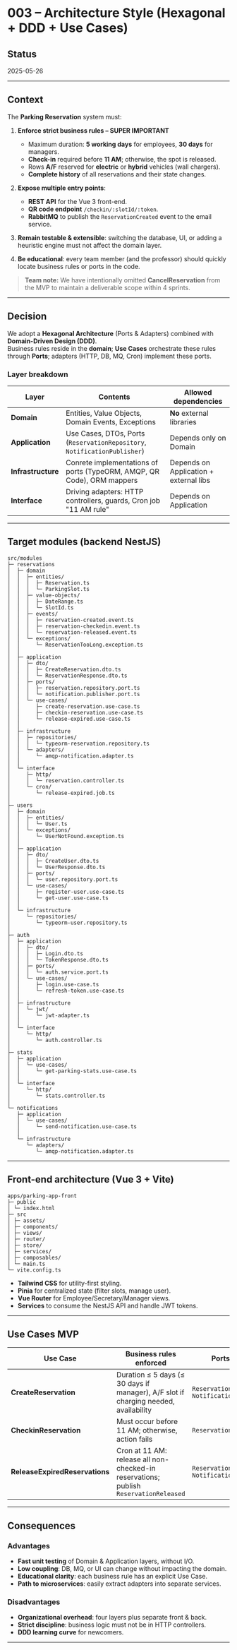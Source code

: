 # 003 – Architecture Style (Hexagonal + DDD + Use Cases)

## Status  
2025-05-26

---

## Context  
The **Parking Reservation** system must:

1. **Enforce strict business rules – SUPER IMPORTANT**  
   - Maximum duration: **5 working days** for employees, **30 days** for managers.  
   - **Check-in** required before **11 AM**; otherwise, the spot is released.  
   - Rows **A/F** reserved for **electric** or **hybrid** vehicles (wall chargers).  
   - **Complete history** of all reservations and their state changes.

2. **Expose multiple entry points**:  
   - **REST API** for the Vue 3 front-end.  
   - **QR code endpoint** `/checkin/:slotId/:token`.  
   - **RabbitMQ** to publish the `ReservationCreated` event to the email service.

3. **Remain testable & extensible**: switching the database, UI, or adding a heuristic engine must not affect the domain layer.

4. **Be educational**: every team member (and the professor) should quickly locate business rules or ports in the code.

> **Team note:** We have intentionally omitted **CancelReservation** from the MVP to maintain a deliverable scope within 4 sprints.
---

## Decision  
We adopt a **Hexagonal Architecture** (Ports & Adapters) combined with **Domain-Driven Design (DDD)**.  
Business rules reside in the **domain**; **Use Cases** orchestrate these rules through **Ports**; adapters (HTTP, DB, MQ, Cron) implement these ports.

### Layer breakdown

| Layer             | Contents                                                                           | Allowed dependencies              |
|-------------------|------------------------------------------------------------------------------------|-----------------------------------|
| **Domain**        | Entities, Value Objects, Domain Events, Exceptions                                 | **No** external libraries         |
| **Application**   | Use Cases, DTOs, Ports (`ReservationRepository`, `NotificationPublisher`)          | Depends only on Domain            |
| **Infrastructure**| Conrete implementations of ports (TypeORM, AMQP, QR Code), ORM mappers             | Depends on Application + external libs |
| **Interface**     | Driving adapters: HTTP controllers, guards, Cron job "11 AM rule"                  | Depends on Application            |

---

## Target modules (backend NestJS)

```
src/modules
├─ reservations
│  ├─ domain
│  │  ├─ entities/
│  │  │  ├─ Reservation.ts
│  │  │  └─ ParkingSlot.ts
│  │  ├─ value-objects/
│  │  │  ├─ DateRange.ts
│  │  │  └─ SlotId.ts
│  │  ├─ events/
│  │  │  ├─ reservation-created.event.ts
│  │  │  ├─ reservation-checkedin.event.ts
│  │  │  └─ reservation-released.event.ts
│  │  └─ exceptions/
│  │     └─ ReservationTooLong.exception.ts
│  │
│  ├─ application
│  │  ├─ dto/
│  │  │  ├─ CreateReservation.dto.ts
│  │  │  └─ ReservationResponse.dto.ts
│  │  ├─ ports/
│  │  │  ├─ reservation.repository.port.ts
│  │  │  └─ notification.publisher.port.ts
│  │  └─ use-cases/
│  │     ├─ create-reservation.use-case.ts
│  │     ├─ checkin-reservation.use-case.ts
│  │     └─ release-expired.use-case.ts
│  │
│  ├─ infrastructure
│  │  ├─ repositories/
│  │  │  └─ typeorm-reservation.repository.ts
│  │  └─ adapters/
│  │     └─ amqp-notification.adapter.ts
│  │
│  └─ interface
│     ├─ http/
│     │  └─ reservation.controller.ts
│     └─ cron/
│        └─ release-expired.job.ts
│
├─ users
│  ├─ domain
│  │  ├─ entities/
│  │  │  └─ User.ts
│  │  └─ exceptions/
│  │     └─ UserNotFound.exception.ts
│  │
│  ├─ application
│  │  ├─ dto/
│  │  │  ├─ CreateUser.dto.ts
│  │  │  └─ UserResponse.dto.ts
│  │  ├─ ports/
│  │  │  └─ user.repository.port.ts
│  │  └─ use-cases/
│  │     ├─ register-user.use-case.ts
│  │     └─ get-user.use-case.ts
│  │
│  └─ infrastructure
│     └─ repositories/
│        └─ typeorm-user.repository.ts
│
├─ auth
│  ├─ application
│  │  ├─ dto/
│  │  │  ├─ Login.dto.ts
│  │  │  └─ TokenResponse.dto.ts
│  │  ├─ ports/
│  │  │  └─ auth.service.port.ts
│  │  └─ use-cases/
│  │     ├─ login.use-case.ts
│  │     └─ refresh-token.use-case.ts
│  │
│  ├─ infrastructure
│  │  └─ jwt/
│  │     └─ jwt-adapter.ts
│  │
│  └─ interface
│     └─ http/
│        └─ auth.controller.ts
│
├─ stats
│  ├─ application
│  │  └─ use-cases/
│  │     └─ get-parking-stats.use-case.ts
│  │
│  └─ interface
│     └─ http/
│        └─ stats.controller.ts
│
└─ notifications
   ├─ application
   │  └─ use-cases/
   │     └─ send-notification.use-case.ts
   │
   └─ infrastructure
      └─ adapters/
         └─ amqp-notification.adapter.ts
```

---

## Front-end architecture (Vue 3 + Vite)
```
apps/parking-app-front
├─ public
│ └─ index.html
├─ src
│ ├─ assets/
│ ├─ components/
│ ├─ views/
│ ├─ router/
│ ├─ store/
│ ├─ services/
│ ├─ composables/
│ └─ main.ts 
└─ vite.config.ts
```

- **Tailwind CSS** for utility-first styling.  
- **Pinia** for centralized state (filter slots, manage user).  
- **Vue Router** for Employee/Secretary/Manager views.  
- **Services** to consume the NestJS API and handle JWT tokens.

---

## Use Cases MVP

| Use Case                    | Business rules enforced                                                      | Ports used                              |
|-----------------------------|-------------------------------------------------------------------------------|-----------------------------------------|
| **CreateReservation**       | Duration ≤ 5 days (≤ 30 days if manager), A/F slot if charging needed, availability | `ReservationRepository`<br>`NotificationPublisher` |
| **CheckinReservation**      | Must occur before 11 AM; otherwise, action fails                              | `ReservationRepository`                 |
| **ReleaseExpiredReservations** | Cron at 11 AM: release all non-checked-in reservations; publish `ReservationReleased` | `ReservationRepository`<br>`NotificationPublisher` |

---

## Consequences

### Advantages
- **Fast unit testing** of Domain & Application layers, without I/O.  
- **Low coupling**: DB, MQ, or UI can change without impacting the domain.  
- **Educational clarity**: each business rule has an explicit Use Case.  
- **Path to microservices**: easily extract adapters into separate services.

### Disadvantages
- **Organizational overhead**: four layers plus separate front & back.  
- **Strict discipline**: business logic must not be in HTTP controllers.  
- **DDD learning curve** for newcomers.

---